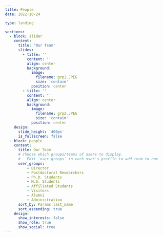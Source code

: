 ```yaml
---
title: People
date: 2022-10-24

type: landing

sections:
  - block: slider
    content:
	  title: 'Our Team'
      slides:
        - title: ''
          content: ''
          align: center
          background:
            image:
              filename: grp1.JPEG
			  size: 'contain'
            position: center
        - title: ''
          content: ''
          align: center
          background:
            image:
              filename: grp2.JPEG
			  size: 'contain'
            position: center
    design:
      slide_height: '400px'
      is_fullscreen: false
  - block: people
    content:
      title: Our Team
      # Choose which groups/teams of users to display.
      #   Edit `user_groups` in each user's profile to add them to one or more of these groups.
      user_groups:
          - Director
          - Postdoctoral Researchers
          - Ph.D. Students
          - M.S. Students
          - Affiliated Students
          - Visitors
          - Alumni
          - Administration
      sort_by: Params.last_name
      sort_ascending: true
    design:
      show_interests: false
      show_role: true
      show_social: true
---
```


